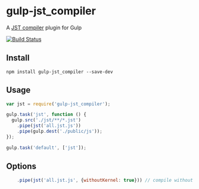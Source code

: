 gulp-jst_compiler
=================

A [JST compiler](https://github.com/hcodes/jst) plugin for Gulp

[![Build Status](https://travis-ci.org/hcodes/gulp-jst_compiler.png?branch=master)](https://travis-ci.org/hcodes/gulp-jst_compiler)

## Install

```
npm install gulp-jst_compiler --save-dev
```

## Usage
```javascript
var jst = require('gulp-jst_compiler');

gulp.task('jst', function () {
  gulp.src('./jst/**/*.jst')
    .pipe(jst('all.jst.js'))
    .pipe(gulp.dest('./public/js'));
});

gulp.task('default', ['jst']);
```


## Options
```javascript
    .pipe(jst('all.jst.js', {withoutKernel: true})) // compile without jst-kernel 
```
